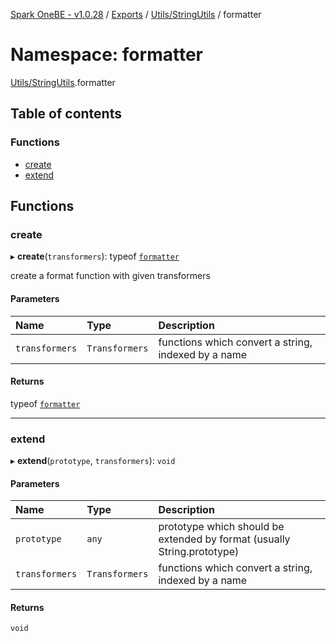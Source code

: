 [Spark OneBE - v1.0.28](../README.md) / [Exports](../modules.md) / [Utils/StringUtils](Utils_StringUtils.md) / formatter

# Namespace: formatter

[Utils/StringUtils](Utils_StringUtils.md).formatter

## Table of contents

### Functions

- [create](Utils_StringUtils.formatter.md#create)
- [extend](Utils_StringUtils.formatter.md#extend)

## Functions

### create

▸ **create**(`transformers`): typeof [`formatter`](Utils_StringUtils.md#formatter)

create a format function with given transformers

#### Parameters

| Name | Type | Description |
| :------ | :------ | :------ |
| `transformers` | `Transformers` | functions which convert a string, indexed by a name |

#### Returns

typeof [`formatter`](Utils_StringUtils.md#formatter)

___

### extend

▸ **extend**(`prototype`, `transformers`): `void`

#### Parameters

| Name | Type | Description |
| :------ | :------ | :------ |
| `prototype` | `any` | prototype which should be extended by format (usually String.prototype) |
| `transformers` | `Transformers` | functions which convert a string, indexed by a name |

#### Returns

`void`

